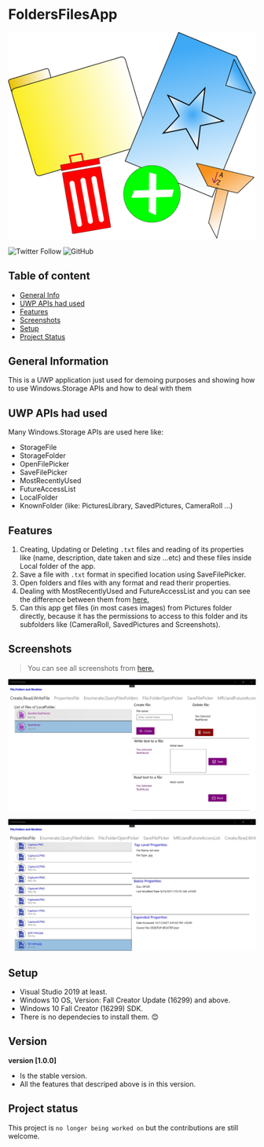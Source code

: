 # FoldersFilesApp
<p align="center">
  <img src="https://github.com/AbdAlghaniAlbiek/FoldersFilesApp/blob/master/FoldersFilesApp/Assets/FilesFoldersAppIcon.png"/>
</p>

![Twitter Follow](https://img.shields.io/twitter/follow/AbdAlbiek?style=social) ![GitHub](https://img.shields.io/github/license/AbdAlghaniAlbiek/FoldersFilesApp)

## Table of content
* [General Info](#general-information)
* [UWP APIs had used](#uwp-apis-had-used)
* [Features](#features)
* [Screenshots](#screenshots)
* [Setup](#setup)
* [Project Status](#project-status)


## General Information
This is a UWP application just used for demoing purposes and showing how to use Windows.Storage APIs and how to deal with them

## UWP APIs had used
Many Windows.Storage APIs are used here like:
* StorageFile
* StorageFolder
* OpenFilePicker
* SaveFilePicker
* MostRecentlyUsed
* FutureAccessList 
* LocalFolder
* KnownFolder (like: PicturesLibrary, SavedPictures, CameraRoll ...)

## Features
1. Creating, Updating or Deleting `.txt` files and reading of its properties like (name, description, date taken and size ...etc) and these files inside Local folder of the app.
2. Save a file with `.txt` format in specified location using SaveFilePicker.
3. Open folders and files with any format and read therir properties.
4. Dealing with MostRecentlyUsed and FutureAccessList and you can see the difference between them from [here.](https://docs.microsoft.com/en-us/windows/uwp/files/how-to-track-recently-used-files-and-folders)
5. Can this app get files (in most cases images) from Pictures folder directly, because it has the permissions to access to this folder and its subfolders like (CameraRoll, SavedPictures and Screenshots).

## Screenshots
> You can see all screenshots from [here.](https://github.com/AbdAlghaniAlbiek/FoldersFilesApp/tree/master/FoldersFilesApp/Assets/Screenshots)
<p align="center">
  <img src="https://github.com/AbdAlghaniAlbiek/FoldersFilesApp/blob/master/FoldersFilesApp/Assets/Screenshots/Create%2CRead%2CWriteFile.jpg"/>
</p>

<p align="center">
  <img src="https://github.com/AbdAlghaniAlbiek/FoldersFilesApp/blob/master/FoldersFilesApp/Assets/Screenshots/PropertiesFile.jpg"/>
</p>


## Setup
* Visual Studio 2019 at least.
* Windows 10 OS, Version: Fall Creator Update (16299) and above.
* Windows 10 Fall Creator (16299) SDK.
* There is no dependecies to install them. 😊

## Version
**version [1.0.0]**
* Is the stable version.
* All the features that descriped above is in this version.

## Project status
This project is `no longer being worked on` but the contributions are still welcome.

